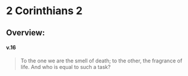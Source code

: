# 2 Corinthians 2

## Overview:



#### v.16
>To the one we are the smell of death; to the other, the fragrance of life. And who is equal to such a task?

